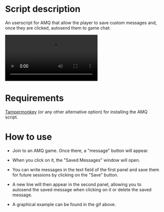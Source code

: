 # Script description

An userscript for AMQ that allow the player to save custom messages and, once they are clicked, autosend them to game chat:

![ExampleGIF](images/ExampleGIF.mp4)

# Requirements

[Tampermonkey](https://www.tampermonkey.net/) (or any other alternative option) for installing the AMQ script.

# How to use

- Join to an AMQ game. Once there, a "message" button will appear.

- When you click on it, the "Saved Messages" window will open.

- You can write messages in the text field of the first panel and save them for future sessions by clicking on the "Save" button.

- A new line will then appear in the second panel, allowing you to autosend the saved message when clicking on it or delete the saved message.

- A graphical example can be found in the gif above.
